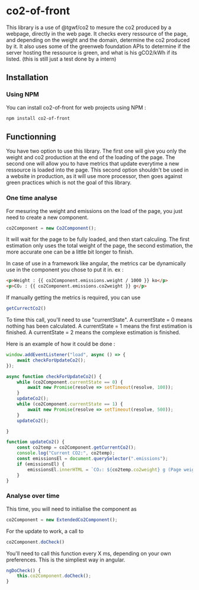 # co2-of-front
This library is a use of @tgwf/co2 to mesure the co2 produced by a webpage, directly in the web page.
It checks every ressource of the page, and depending on the weight and the domain, determine the co2 produced by it.
It also uses some of the greenweb foundation APIs to determine if the server hosting the ressource is green, and what is his gCO2/kWh if its listed.
(this is still just a test done by a intern)


## Installation
### Using NPM
You can install co2-of-front for web projects using NPM :
```bash
npm install co2-of-front
```

## Functionning

You have two option to use this library. 
The first one will give you only the weight and co2 production at the end of the loading of the page.
The second one will allow you to have metrics that update everytime a new ressource is loaded into the page.
This second option shouldn't be used in a website in production, as it will use more processor, then goes against green practices which is not the goal of this library.

### One time analyse

For mesuring the weight and emissions on the load of the page, you just need to create a new component. 
```javascript
co2Component = new Co2Component();
```
It will wait for the page to be fully loaded, and then start calculing.
The first estimation only uses the total weight of the page, the second estimation, the more accurate one can be a little bit longer to finish.

In case of use in a framework like angular, the metrics car be dynamically use in the component you chose to put it in. ex :
```html
<p>Weight : {{ co2Component.emissions.weight / 1000 }} ko</p>
<p>CO₂ : {{ co2Component.emissions.co2weight }} g</p>
```

If manually getting the metrics is required, you can use 
```javascript
getCurrectCo2()
```
To time this call, you'll need to use "currentState". 
A currentState = 0 means nothing has been calculated.
A currentState = 1 means the first estimation is finished.
A currentState = 2 means the complexe estimation is finished.

Here is an example of how it could be done : 
```javascript
window.addEventListener("load", async () => {
    await checkForUpdateCo2();
});

async function checkForUpdateCo2() {
    while (co2Component.currentState == 0) {
        await new Promise(resolve => setTimeout(resolve, 100));
    }
    updateCo2();
    while (co2Component.currentState == 1) {
        await new Promise(resolve => setTimeout(resolve, 500));
    }
    updateCo2();

}

function updateCo2() {
    const co2temp = co2Component.getCurrentCo2();
    console.log("Current CO2:", co2temp);
    const emissionsEl = document.querySelector(".emissions");
    if (emissionsEl) {
        emissionsEl.innerHTML = `CO₂: ${co2temp.co2weight} g (Page weight: ${co2temp.weight/1000} Ko)`;
    }
}
```


### Analyse over time

This time, you will need to initialise the component as
```javascript
co2Component = new ExtendedCo2Component();
```

For the update to work, a call to 
```javascript
co2Component.doCheck()
```

You'll need to call this function every X ms, depending on your own preferences.
This is the simpliest way in angular.
```typescript
ngDoCheck() {
    this.co2Component.doCheck();
}
```

